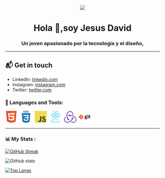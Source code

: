 <div id="header" align="center">
    <img src="https://media.giphy.com/media/qgQUggAC3Pfv687qPC/giphy.gif" width="400" />
    <h1 align="center">Hola 👋,soy Jesus David</h1>
    <h3 align="center">Un joven apasionado por la tecnologia y el diseño, </h3>
</div>

--- 

## 📬 Get in touch
- LinkedIn: [linkedin.com](https://www.linkedin.com/in/jesus-david-saavedra-latorre-875729187/)
- Instagram: [instagram.com](https://www.instagram.com/_.jesus_david._/)
- Twitter: [twitter.com](https://twitter.com/IamJesusd88)

<div align="left">
    <h3>🔨 Languages and Tools:</h3>
    <div>
        <img src="https://github.com/devicons/devicon/blob/master/icons/html5/html5-original.svg" title="HTML5" alt="HTML" width="40" height="40"/>&nbsp;
        <img src="https://github.com/devicons/devicon/blob/master/icons/css3/css3-plain-wordmark.svg"  title="CSS3" alt="CSS" width="40" height="40"/>&nbsp;
        <img src="https://github.com/devicons/devicon/blob/master/icons/javascript/javascript-original.svg" title="JavaScript" alt="JavaScript" width="40" height="40"/>&nbsp;
        <img src="https://github.com/devicons/devicon/blob/master/icons/react/react-original-wordmark.svg" title="React" alt="React" width="40" height="40"/>&nbsp;
        <img src="https://github.com/devicons/devicon/blob/master/icons/redux/redux-original.svg" title="Redux" alt="React" width="40" height="40"/>&nbsp;
        <img src="https://github.com/devicons/devicon/blob/master/icons/git/git-original-wordmark.svg" title="Git" **alt="Git" width="40" height="40"/>
      </div>
</div>

---

### 📊 My Stats :


[![GitHub Streak](http://github-readme-streak-stats.herokuapp.com?user=JesusDSaavedra&theme=onedark)](https://git.io/streak-stats)

![GitHub stats](https://github-readme-stats.vercel.app/api?username=JesusDSaavedra&show_icons=true&theme=radical)

[![Top Langs](https://github-readme-stats.vercel.app/api/top-langs/?username=JesusDSaavedra&theme=tokyonight)](https://github.com/anuraghazra/github-readme-stats)



